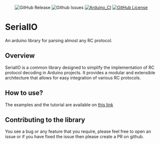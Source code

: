 <p align="center">
    <img src="https://img.shields.io/github/v/release/Witty-Wizard/SerialIO" alt="GitHub Release">
    <img src="https://img.shields.io/github/issues/Witty-Wizard/SerialIO" alt="Github Issues">
    <a href="https://github.com/Witty-Wizard/SerialIO/actions/workflows/arduino_ci.yaml"><img src="https://github.com/Witty-Wizard/SerialIO/actions/workflows/arduino_ci.yaml/badge.svg" alt="Arduino_CI"></a>
    <a href="https://www.gnu.org/licenses/gpl-3.0.en.html"><img src="https://img.shields.io/github/license/Witty-Wizard/SerialIO" alt="GitHub License"></a>
</p>

# SerialIO

An arduino library for parsing almost any RC protocol.

## Overview

SerialIO is a common library designed to simplify the implementation of RC protocol decoding in Arduino projects. It provides a modular and extensible architecture that allows for easy integration of various RC protocols.

## How to use?

The examples and the tutorial are available on [this link](https://docs.wittywizard.in/projects/serialio)

## Contributing to the library

You see a bug or any feature that you require, please feel free to open an issue or if you have fixed the issue then please create a PR on github.
